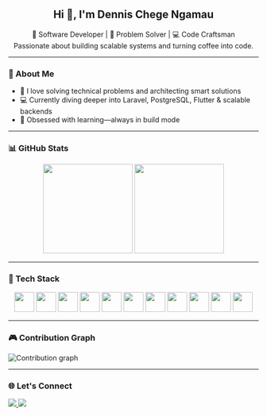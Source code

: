 <h2 align="center">Hi 👋, I'm Dennis Chege Ngamau</h2>
<p align="center">
  🔧 Software Developer | 🧠 Problem Solver | 💻 Code Craftsman<br>
  Passionate about building scalable systems and turning coffee into code.
</p>

---

### 🚀 About Me

- 🧩 I love solving technical problems and architecting smart solutions  
- 💻 Currently diving deeper into Laravel, PostgreSQL, Flutter & scalable backends  
- 🧠 Obsessed with learning—always in build mode  

---

### 📊 GitHub Stats

<div align="center">
  <img src="https://github-readme-stats.vercel.app/api?username=DennisChegeNgamau&show_icons=true&theme=radical&count_private=true&hide_border=true" height="180" />
  <img src="https://github-readme-stats.vercel.app/api/top-langs/?username=DennisChegeNgamau&layout=compact&theme=radical&langs_count=8&hide_border=true" height="180" />
</div>

---

### 🧠 Tech Stack

<div align="center">
  <img src="https://cdn.jsdelivr.net/gh/devicons/devicon/icons/laravel/laravel-original.svg" height="40" />
  <img src="https://cdn.jsdelivr.net/gh/devicons/devicon/icons/php/php-original.svg" height="40" />
  <img src="https://cdn.jsdelivr.net/gh/devicons/devicon/icons/postgresql/postgresql-original.svg" height="40" />
  <img src="https://cdn.jsdelivr.net/gh/devicons/devicon/icons/mysql/mysql-original.svg" height="40" />
  <img src="https://cdn.jsdelivr.net/gh/devicons/devicon/icons/flutter/flutter-original.svg" height="40" />
  <img src="https://cdn.jsdelivr.net/gh/devicons/devicon/icons/javascript/javascript-original.svg" height="40" />
  <img src="https://cdn.jsdelivr.net/gh/devicons/devicon/icons/vuejs/vuejs-original.svg" height="40" />
  <img src="https://cdn.jsdelivr.net/gh/devicons/devicon/icons/python/python-original.svg" height="40" />
  <img src="https://cdn.jsdelivr.net/gh/devicons/devicon/icons/mongodb/mongodb-original.svg" height="40" />
  <img src="https://cdn.jsdelivr.net/gh/devicons/devicon/icons/git/git-original.svg" height="40" />
  <img src="https://cdn.jsdelivr.net/gh/devicons/devicon/icons/github/github-original.svg" height="40" />
</div>

---

### 🎮 Contribution Graph

<picture>
  <source media="(prefers-color-scheme: dark)" srcset="https://raw.githubusercontent.com/DennisChegeNgamau/DennisChegeNgamau/output/pacman-contribution-graph-dark.svg">
  <source media="(prefers-color-scheme: light)" srcset="https://raw.githubusercontent.com/DennisChegeNgamau/DennisChegeNgamau/output/pacman-contribution-graph.svg">
  <img alt="Contribution graph" src="https://raw.githubusercontent.com/DennisChegeNgamau/DennisChegeNgamau/output/pacman-contribution-graph.svg">
</picture>

---

### 🌐 Let's Connect

<p align="left">
  <a href="https://twitter.com/" target="_blank">
    <img src="https://img.shields.io/badge/Twitter-1DA1F2?style=for-the-badge&logo=twitter&logoColor=white" />
  </a>
  <a href="https://discord.com/" target="_blank">
    <img src="https://img.shields.io/badge/Discord-5865F2?style=for-the-badge&logo=discord&logoColor=white" />
  </a>
</p>
